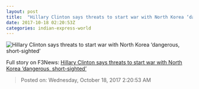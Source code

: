 ```yaml
---
layout: post
title:  "Hillary Clinton says threats to start war with North Korea ‘dangerous, short-sighted’"
date: 2017-10-18 02:20:53Z
categories: indian-express-world
---
```


![Hillary Clinton says threats to start war with North Korea ‘dangerous, short-sighted’](http://images.indianexpress.com/2017/10/hillary-clinton.jpg?w=759)




Full story on F3News: [Hillary Clinton says threats to start war with North Korea ‘dangerous, short-sighted’](http://www.f3nws.com/n/AZvBV)

> Posted on: Wednesday, October 18, 2017 2:20:53 AM

